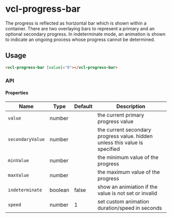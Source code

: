 # vcl-progress-bar

The progress is reflected as horizontal bar which is shown within a container. 
There are two overlaying bars to represent a primary and an optional secondary progress. 
In indeterminate mode, an animation is shown to indicate an ongoing process whose progress cannot be determined.

## Usage

 ```html
<vcl-progress-bar [value]="0"></vcl-progress-bar>
```

### API 

#### Properties

| Name                | Type        | Default            | Description
| ------------        | ----------- | ------------------ |--------------
| `value`             | number      |                    | the current primary progress value 
| `secondaryValue`    | number      |                    | the current secondary progress value. hidden unless this value is specified
| `minValue`          | number      |                    | the minimum value of the progress
| `maxValue`          | number      |                    | the maximum value of the progress
| `indeterminate`     | boolean     | false              | show an animiation if the value is not set or invalid 
| `speed`             | number      | 1                  | set custom animation duration/speed in seconds
